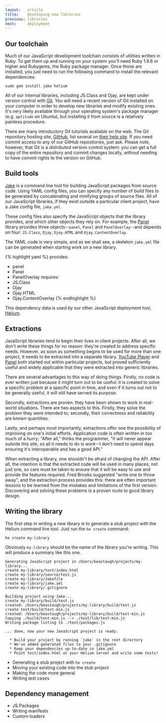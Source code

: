 ```yaml
---
layout:   article
title:    Developing new libraries
previous: libraries
next:     deployment
---
```



Our toolchain
-------------

Much of our JavaScript development toolchain consists of utilities written in
Ruby. To get them up and running on your system you'll need Ruby 1.8.6 or
higher and Rubygems, the Ruby package manager. Once those are installed, you
just need to run the following command to install the relevant dependencies:

    sudo gem install jake helium

All of our internal libraries, including JS.Class and Ojay, are kept under
version control with [Git][git]. You will need a recent version of Git
installed on your computer in order to develop new libraries and modify
existing ones. It's very likely available through your operating system's
package manager (e.g. `aptitude` on Ubuntu), but installing it from source is
a relatively painless procedure.

There are many introductory Git tutorials available on the web. The Git
repository hosting site, [GitHub][github], list several on
[their help site][ghhelp]. If you need commit access to any of our GitHub
repositories, just ask. Please note, however, that Git is a _distributed_
version control system: you can get a full copy of the entire repository and
commit changes locally, without needing to have commit rights to the version
on GitHub.


  [git]:    http://git-scm.com/
  [github]: http://github.com/
  [ghhelp]: http://help.github.com/


Build tools
-----------

[Jake][jake] is a command line tool for building JavaScript packages from
source code. Using YAML config files, you can specify any number of build files
to be generated by concatenating and minifying groups of source files. All of
our JavaScript libraries, if they exist outside a particular client project,
have a Jake config file, `jake.yml`.

These config files also specify the JavaScript objects that the library
provides, and which other objects they rely on. For example, the [Panel][panel]
library provides three objects--`panel`, `Panel` and `PanelOverlay`--and
depends on four: `JS.Class`, `Ojay`, `Ojay.HTML` and `Ojay.ContentOverlay`.

The YAML code is very simple, and as we shall see, a skeleton `jake.yml` file
can be generated when starting work on a new library.

{% highlight yaml %}
provides:
  - panel
  - Panel
  - PanelOverlay
requires:
  - JS.Class
  - Ojay
  - Ojay.HTML
  - Ojay.ContentOverlay
{% endhighlight %}

This dependency data is used by our other JavaScript deployment tool,
[Helium][helium].


  [jake]:   http://github.com/jcoglan/jake
  [helium]: http://github.com/othermedia/helium
  [panel]:  http://github.com/othermedia/panel


Extractions
-----------

JavaScript libraries tend to begin their lives in client projects. After all,
we don't write these things for no reason: they're created to address specific
needs. However, as soon as something begins to be used for more than one
project, it needs to be extracted into a separate library.
[YouTube Player][ytp] and [Panel][panel] both started out within particular
projects, but proved sufficiently useful and widely applicable that they were
extracted into generic libraries.

There are several advantages to this way of doing things. Firstly, no code is
ever written just because it might turn out to be useful: it is created to
solve a specific problem at a specific point in time, and even if it turns out
not to be generally useful, it will still have served its purpose.

Secondly, extractions are proven: they have been shown to work in real-world
situations. There are two aspects to this. Firstly, they solve the problem they
were intended to; secondly, their correctness and reliability are known
quantities.

Lastly, and perhaps most importantly, extractions offer one the possibility of
improving on one's initial efforts. Application code is often written in too
much of a hurry; "After all," thinks the programmer, "it will never appear
outside this site, so all it needs to do is _work_--I don't need to spend days
ensuring it's interoperable and has a good API."

When extracting a library, one shouldn't be afraid of changing the API. After
all, the intention is that the extracted code will be used in many places, not
just one, so care must be taken to ensure that it will be easy to use and
provide the features required. Fred Brooks suggested "write one to throw away",
and the extraction process provides this: there are often important lessons to
be learned from the mistakes and limitations of the first version. Discovering
and solving these problems is a proven route to good library design.


  [ytp]:   http://github.com/othermedia/youtube-player


Writing the library
-------------------

The first step in writing a new library is to generate a stub project with the
Helium command line tool. Just run the `he create` command:

    he create my-library

Obviously `my-library` should be the name of the library you're writing. This
will produce a summary like this one.

    Generating JavaScript project in /Users/beastaugh/projects/my-library...
    create my-library/test/index.html
    create my-library/source/test.js
    create my-library/Jakefile
    create my-library/jake.yml
    create my-library/.gitignore

    Building project using Jake...
    create my-library/build/test.js
    created: /Users/beastaugh/projects/my-library/build/test.js
    create test/build/test-min.js
    created: /Users/beastaugh/projects/my-library/build/test-min.js
    Copying ./build/test-min.js --> ./test/lib/test-min.js
    Writing package listing to ./test/packages.js

    ... done, now your new JavaScript project is ready.

      * Build your project by running `jake` in the root directory
      * We've added generated files to your .gitignore
      * Keep your dependencies up-to-date in jake.yml
      * Point test/index.html at your Helium server and write some tests!


* Generating a stub project with `he create`
* Moving your existing code into the stub project
* Making the code more general
* Writing test cases


Dependency management
---------------------

* JS.Packages
* Writing manifests
* Custom loaders
